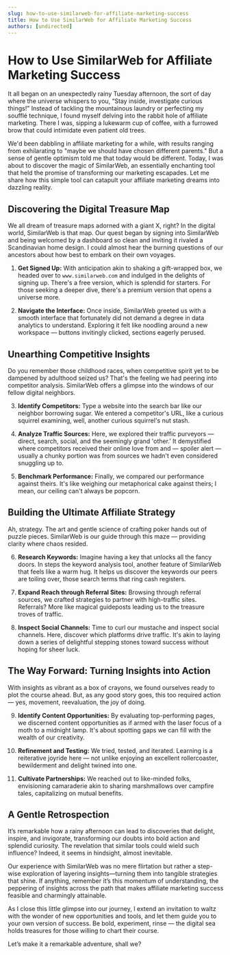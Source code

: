```yaml
---
slug: how-to-use-similarweb-for-affiliate-marketing-success
title: How to Use SimilarWeb for Affiliate Marketing Success
authors: [undirected]
---
```



# How to Use SimilarWeb for Affiliate Marketing Success

It all began on an unexpectedly rainy Tuesday afternoon, the sort of day where the universe whispers to you, “Stay inside, investigate curious things!” Instead of tackling the mountainous laundry or perfecting my soufflé technique, I found myself delving into the rabbit hole of affiliate marketing. There I was, sipping a lukewarm cup of coffee, with a furrowed brow that could intimidate even patient old trees. 

We'd been dabbling in affiliate marketing for a while, with results ranging from exhilarating to "maybe we should have chosen different parents." But a sense of gentle optimism told me that today would be different. Today, I was about to discover the magic of SimilarWeb, an essentially enchanting tool that held the promise of transforming our marketing escapades. Let me share how this simple tool can catapult your affiliate marketing dreams into dazzling reality.

## Discovering the Digital Treasure Map

We all dream of treasure maps adorned with a giant X, right? In the digital world, SimilarWeb is that map. Our quest began by signing into SimilarWeb and being welcomed by a dashboard so clean and inviting it rivaled a Scandinavian home design. I could almost hear the burning questions of our ancestors about how best to embark on their own voyages.

1. **Get Signed Up:** With anticipation akin to shaking a gift-wrapped box, we headed over to `www.similarweb.com` and indulged in the delights of signing up. There's a free version, which is splendid for starters. For those seeking a deeper dive, there's a premium version that opens a universe more.

2. **Navigate the Interface:** Once inside, SimilarWeb greeted us with a smooth interface that fortunately did not demand a degree in data analytics to understand. Exploring it felt like noodling around a new workspace — buttons invitingly clicked, sections eagerly perused.

## Unearthing Competitive Insights

Do you remember those childhood races, when competitive spirit yet to be dampened by adulthood seized us? That's the feeling we had peering into competitor analysis. SimilarWeb offers a glimpse into the windows of our fellow digital neighbors.  

3. **Identify Competitors:** Type a website into the search bar like our neighbor borrowing sugar. We entered a competitor's URL, like a curious squirrel examining, well, another curious squirrel's nut stash.

4. **Analyze Traffic Sources:** Here, we explored their traffic purveyors — direct, search, social, and the seemingly grand 'other.’ It demystified where competitors received their online love from and — spoiler alert — usually a chunky portion was from sources we hadn't even considered snuggling up to.

5. **Benchmark Performance:** Finally, we compared our performance against theirs. It's like weighing our metaphorical cake against theirs; I mean, our ceiling can't always be popcorn.

## Building the Ultimate Affiliate Strategy

Ah, strategy. The art and gentle science of crafting poker hands out of puzzle pieces. SimilarWeb is our guide through this maze — providing clarity where chaos resided.

6. **Research Keywords:** Imagine having a key that unlocks all the fancy doors. In steps the keyword analysis tool, another feature of SimilarWeb that feels like a warm hug. It helps us discover the keywords our peers are toiling over, those search terms that ring cash registers.

7. **Expand Reach through Referral Sites:** Browsing through referral sources, we crafted strategies to partner with high-traffic sites. Referrals? More like magical guideposts leading us to the treasure troves of traffic.

8. **Inspect Social Channels:** Time to curl our mustache and inspect social channels. Here, discover which platforms drive traffic. It's akin to laying down a series of delightful stepping stones toward success without hoping for sheer luck.

## The Way Forward: Turning Insights into Action

With insights as vibrant as a box of crayons, we found ourselves ready to plot the course ahead. But, as any good story goes, this too required action — yes, movement, reevaluation, the joy of doing.

9. **Identify Content Opportunities:** By evaluating top-performing pages, we discerned content opportunities as if armed with the laser focus of a moth to a midnight lamp. It's about spotting gaps we can fill with the wealth of our creativity.

10. **Refinement and Testing:** We tried, tested, and iterated. Learning is a reiterative joyride here — not unlike enjoying an excellent rollercoaster, bewilderment and delight twined into one.

11. **Cultivate Partnerships:** We reached out to like-minded folks, envisioning camaraderie akin to sharing marshmallows over campfire tales, capitalizing on mutual benefits.

## A Gentle Retrospection

It’s remarkable how a rainy afternoon can lead to discoveries that delight, inspire, and invigorate, transforming our doubts into bold action and splendid curiosity. The revelation that similar tools could wield such influence? Indeed, it seems in hindsight, almost inevitable.

Our experience with SimilarWeb was no mere flirtation but rather a step-wise exploration of layering insights—turning them into tangible strategies that shine. If anything, remember it’s this momentum of understanding, the peppering of insights across the path that makes affiliate marketing success feasible and charmingly attainable.

As I close this little glimpse into our journey, I extend an invitation to waltz with the wonder of new opportunities and tools, and let them guide you to your own version of success. Be bold, experiment, rinse — the digital sea holds treasures for those willing to chart their course. 

Let’s make it a remarkable adventure, shall we?